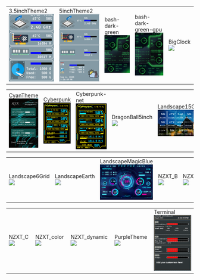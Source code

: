 <!--- This file is generated automatically by GitHub Actions, do not edit it! --->

<table><td>3.5inchTheme2<img src="https://raw.githubusercontent.com/mathoudebine/turing-smart-screen-python/main/res/themes/3.5inchTheme2/preview.png" width="150"/></td><td>5inchTheme2<img src="https://raw.githubusercontent.com/mathoudebine/turing-smart-screen-python/main/res/themes/5inchTheme2/preview.png" width="150"/></td><td>bash-dark-green<img src="https://raw.githubusercontent.com/mathoudebine/turing-smart-screen-python/main/res/themes/bash-dark-green/preview.png" width="150"/></td><td>bash-dark-green-gpu<img src="https://raw.githubusercontent.com/mathoudebine/turing-smart-screen-python/main/res/themes/bash-dark-green-gpu/preview.png" width="150"/></td><td>BigClock<img src="https://raw.githubusercontent.com/mathoudebine/turing-smart-screen-python/main/res/themes/BigClock/preview.png" width="150"/></td></table><table><td>CyanTheme<img src="https://raw.githubusercontent.com/mathoudebine/turing-smart-screen-python/main/res/themes/CyanTheme/preview.png" width="150"/></td><td>Cyberpunk<img src="https://raw.githubusercontent.com/mathoudebine/turing-smart-screen-python/main/res/themes/Cyberpunk/preview.png" width="150"/></td><td>Cyberpunk-net<img src="https://raw.githubusercontent.com/mathoudebine/turing-smart-screen-python/main/res/themes/Cyberpunk-net/preview.png" width="150"/></td><td>DragonBall5inch<img src="https://raw.githubusercontent.com/mathoudebine/turing-smart-screen-python/main/res/themes/DragonBall5inch/preview.png" width="150"/></td><td>Landscape15Grid<img src="https://raw.githubusercontent.com/mathoudebine/turing-smart-screen-python/main/res/themes/Landscape15Grid/preview.png" width="150"/></td></table><table><td>Landscape6Grid<img src="https://raw.githubusercontent.com/mathoudebine/turing-smart-screen-python/main/res/themes/Landscape6Grid/preview.png" width="150"/></td><td>LandscapeEarth<img src="https://raw.githubusercontent.com/mathoudebine/turing-smart-screen-python/main/res/themes/LandscapeEarth/preview.png" width="150"/></td><td>LandscapeMagicBlue<img src="https://raw.githubusercontent.com/mathoudebine/turing-smart-screen-python/main/res/themes/LandscapeMagicBlue/preview.png" width="150"/></td><td>NZXT_B<img src="https://raw.githubusercontent.com/mathoudebine/turing-smart-screen-python/main/res/themes/NZXT_B/preview.png" width="150"/></td><td>NZXT_BLUR<img src="https://raw.githubusercontent.com/mathoudebine/turing-smart-screen-python/main/res/themes/NZXT_BLUR/preview.png" width="150"/></td></table><table><td>NZXT_C<img src="https://raw.githubusercontent.com/mathoudebine/turing-smart-screen-python/main/res/themes/NZXT_C/preview.png" width="150"/></td><td>NZXT_color<img src="https://raw.githubusercontent.com/mathoudebine/turing-smart-screen-python/main/res/themes/NZXT_color/preview.png" width="150"/></td><td>NZXT_dynamic<img src="https://raw.githubusercontent.com/mathoudebine/turing-smart-screen-python/main/res/themes/NZXT_dynamic/preview.png" width="150"/></td><td>PurpleTheme<img src="https://raw.githubusercontent.com/mathoudebine/turing-smart-screen-python/main/res/themes/PurpleTheme/preview.png" width="150"/></td><td>Terminal<img src="https://raw.githubusercontent.com/mathoudebine/turing-smart-screen-python/main/res/themes/Terminal/preview.png" width="150"/></td></table><table></table>
